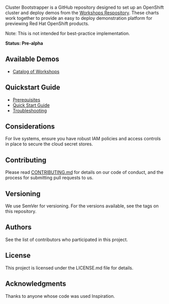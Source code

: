 Cluster Bootstrapper is a GitHub repository designed to set up an OpenShift cluster and deploy demos from the [Workshops Respository](https://github.com/poc-examples/workshops).  These charts work together to provide an easy to deploy demonstration platform for previewing Red Hat OpenShift products.  

Note: This is not intended for best-practice implementation.

**Status: Pre-alpha**

## Available Demos

- [Catalog of Workshops](https://poc-examples.github.io/workshops/)

## Quickstart Guide
- [Prerequisites](quickstart/prerequisites.md)
- [Quick Start Guide](quickstart/quickstart.md)
- [Troubleshooting](troubleshooting.md)

## Considerations

For live systems, ensure you have robust IAM policies and access controls in place to secure the cloud secret stores.

## Contributing

Please read [CONTRIBUTING.md](https://github.com/poc-examples/cluster-bootstrapper/blob/main/CONTRIBUTING.md) for details on our code of conduct, and the process for submitting pull requests to us.

## Versioning

We use SemVer for versioning. For the versions available, see the tags on this repository.

## Authors

See the list of contributors who participated in this project.

## License

This project is licensed under the LICENSE.md file for details.

## Acknowledgments

Thanks to anyone whose code was used Inspiration.
